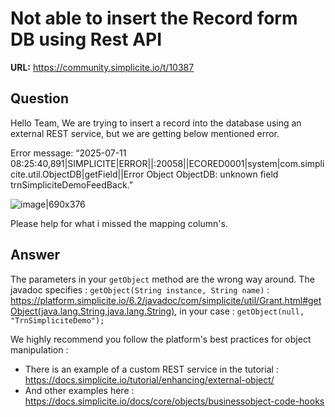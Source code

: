 # Not able to insert the Record form DB using Rest API

**URL:** https://community.simplicite.io/t/10387

## Question
Hello Team,
       We are trying to insert a record into the database using an external REST service, but we are getting below mentioned error.


Error message:   “2025-07-11 08:25:40,891|SIMPLICITE|ERROR||:20058||ECORED0001|system|com.simplicite.util.ObjectDB|getField||Error Object ObjectDB: unknown field trnSimpliciteDemoFeedBack.”

![image|690x376](upload://9hO5sbRf9bhqLwLdwBO3bETv0oJ.png)


Please help for what i missed the mapping column's.

## Answer
The parameters in your `getObject` method are the wrong way around. The javadoc specifies : `getObject(String instance, String name)` : https://platform.simplicite.io/6.2/javadoc/com/simplicite/util/Grant.html#getObject(java.lang.String,java.lang.String), in your case : `getObject(null, "TrnSimpliciteDemo");`

We highly recommend you follow the platform's best practices for object manipulation :
* There is an example of a custom REST service in the tutorial : https://docs.simplicite.io/tutorial/enhancing/external-object/
* And other examples here : https://docs.simplicite.io/docs/core/objects/businessobject-code-hooks
